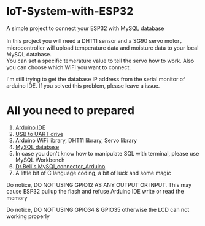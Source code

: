 # IoT-System-with-ESP32

A simple project to connect your ESP32 with MySQL database

In this project you will need a DHT11 sensor and a SG90 servo motor，microcontroller will upload temperature data and moisture data to your local MySQL database.  
You can set a specific temerature value to tell the servo how to work. Also you can choose which WiFi you want to connect.  

I'm still trying to get the database IP address from the serial monitor of arduino IDE. If you solved this problem, please leave a issue.


# All you need to prepared
1. [Arduino IDE](https://www.arduino.cc/en/Main/Software)
2. [USB to UART drive](https://www.silabs.com/products/development-tools/software/usb-to-uart-bridge-vcp-drivers)
3. Arduino WiFi library, DHT11 library, Servo library
4. [MySQL database](https://www.mysql.com/cn/downloads/)
5. In case you don't know how to manipulate SQL with terminal, please use MySQL Workbench
6. [Dr.Bell's MySQl_connector_Arduino](https://github.com/ChuckBell/MySQL_Connector_Arduino)
7. A little bit of C language coding, a bit of luck and some magic


Do notice, DO NOT USING GPIO12 AS ANY OUTPUT OR INPUT. This may cause ESP32 pullup the flash and refuse Arduino IDE write or read the memory

Do notice, DO NOT USING GPIO34 & GPIO35 otherwise the LCD can not working properly